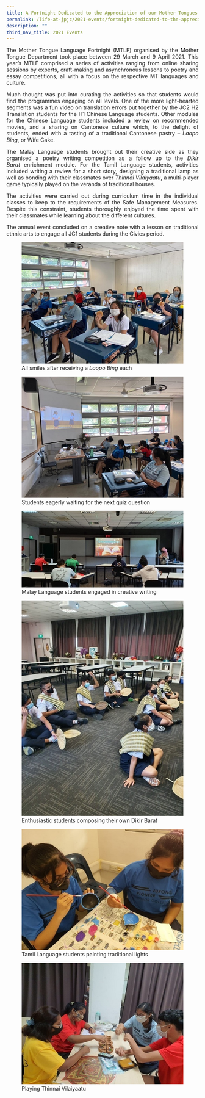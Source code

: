 ```yaml
---
title: A Fortnight Dedicated to the Appreciation of our Mother Tongues
permalink: /life-at-jpjc/2021-events/fortnight-dedicated-to-the-appreciation-of-our-mother-tongues/
description: ""
third_nav_title: 2021 Events
---
```

<div align=justify>
<p>
The Mother Tongue Language Fortnight (MTLF) organised by the Mother Tongue Department took place between 29 March and 9 April 2021. This year’s MTLF comprised a series of activities ranging from online sharing sessions by experts, craft-making and asynchronous lessons to poetry and essay competitions, all with a focus on the respective MT languages and culture.</p>

<p>
Much thought was put into curating the activities so that students would find the programmes engaging on all levels. One of the more light-hearted segments was a fun video on translation errors put together by the JC2 H2 Translation students for the H1 Chinese Language students. Other modules for the Chinese Language students included a review on recommended movies, and a sharing on Cantonese culture which, to the delight of students, ended with a tasting of a traditional Cantonese pastry – <i>Laopo Bing</i>, or Wife Cake.</p>

<p>
The Malay Language students brought out their creative side as they organised a poetry writing competition as a follow up to the <i>Dikir Barat</i> enrichment module. For the Tamil Language students, activities included writing a review for a short story, designing a traditional lamp as well as bonding with their classmates over <i>Thinnai Vilaiyaatu</i>, a multi-player game typically played on the veranda of traditional houses.</p>

<p>
The activities were carried out during curriculum time in the individual classes to keep to the requirements of the Safe Management Measures. Despite this constraint, students thoroughly enjoyed the time spent with their classmates while learning about the different cultures.</p>

<p>
The annual event concluded on a creative note with a lesson on traditional ethnic arts to engage all JC1 students during the Civics period.</p>

<figure>
<img src="/images/appreciation1.jpg">
	<figcaption>All smiles after receiving a <i>Laopo Bing</i> each</figcaption>
</figure>

<figure>
<img src="/images/appreciation2.jpg">
<figcaption>Students eagerly waiting for the next quiz question</figcaption>
</figure>

<figure>
<img src="/images/appreciation3.jpg">
<figcaption>Malay Language students engaged in creative writing</figcaption>
</figure>

<figure>
<img src="/images/appreciation4.jpg">
<figcaption>Enthusiastic students composing their own Dikir Barat</figcaption>
</figure>

<figure>
<img src="/images/appreciation5.jpg">
<figcaption>Tamil Language students painting traditional lights</figcaption>
</figure>

<figure>
<img src="/images/appreciation6.jpg">
<figcaption>Playing Thinnai Vilaiyaatu</figcaption>
</figure>